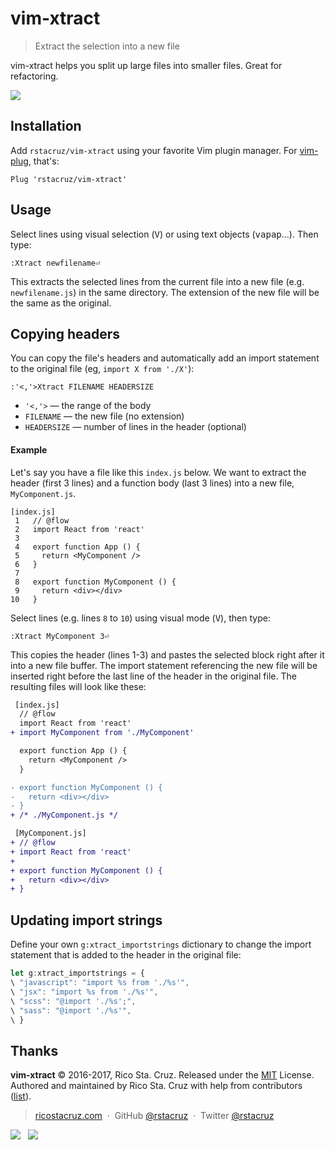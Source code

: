 # vim-xtract

> Extract the selection into a new file

vim-xtract helps you split up large files into smaller files. Great for refactoring.

![](docs/screencast.gif)

## Installation

Add `rstacruz/vim-xtract` using your favorite Vim plugin manager. For [vim-plug](https://github.com/junegunn/vim-plug), that's:

```vim
Plug 'rstacruz/vim-xtract'
```

## Usage

Select lines using visual selection (<kbd>V</kbd>) or using text objects (<kbd>v</kbd><kbd>ap</kbd><kbd>ap</kbd>...). Then type:

```
:Xtract newfilename⏎
```

This extracts the selected lines from the current file into a new file (e.g. `newfilename.js`) in the same directory. The extension of the new file will be the same as the original.

## Copying headers

You can copy the file's headers and automatically add an import statement to the original file (eg, `import X from './X'`):

```
:'<,'>Xtract FILENAME HEADERSIZE
```

- `'<,'>` — the range of the body
- `FILENAME` — the new file (no extension)
- `HEADERSIZE` — number of lines in the header (optional)

#### Example

Let's say you have a file like this `index.js` below. We want to extract the header (first 3 lines) and a function body (last 3 lines) into a new file, `MyComponent.js`.

```
[index.js]
 1   // @flow
 2   import React from 'react'
 3
 4   export function App () {
 5     return <MyComponent />
 6   }
 7
 8   export function MyComponent () {
 9     return <div></div>
10   }
```

Select lines (e.g. lines `8` to `10`) using visual mode (<kbd>V</kbd>), then type:

```
:Xtract MyComponent 3⏎
```

This copies the header (lines 1-3) and pastes the selected block right after it into a new file buffer. The import statement referencing the new file will be inserted right before the last line of the header in the original file. The resulting files will look like these:

```diff
 [index.js]
  // @flow
  import React from 'react'
+ import MyComponent from './MyComponent'

  export function App () {
    return <MyComponent />
  }

- export function MyComponent () {
-   return <div></div>
- }
+ /* ./MyComponent.js */
```

```diff
 [MyComponent.js]
+ // @flow
+ import React from 'react'
+
+ export function MyComponent () {
+   return <div></div>
+ }
```

## Updating import strings

Define your own `g:xtract_importstrings` dictionary to change the import statement that is added to the header in the original file:

```js
let g:xtract_importstrings = {
\ "javascript": "import %s from './%s'",
\ "jsx": "import %s from './%s'",
\ "scss": "@import './%s';",
\ "sass": "@import './%s'",
\ }
```

## Thanks

**vim-xtract** © 2016-2017, Rico Sta. Cruz. Released under the [MIT] License.<br>
Authored and maintained by Rico Sta. Cruz with help from contributors ([list][contributors]).

> [ricostacruz.com](http://ricostacruz.com) &nbsp;&middot;&nbsp;
> GitHub [@rstacruz](https://github.com/rstacruz) &nbsp;&middot;&nbsp;
> Twitter [@rstacruz](https://twitter.com/rstacruz)

[![](https://img.shields.io/github/followers/rstacruz.svg?style=social&label=@rstacruz)](https://github.com/rstacruz) &nbsp;
[![](https://img.shields.io/twitter/follow/rstacruz.svg?style=social&label=@rstacruz)](https://twitter.com/rstacruz)

[MIT]: http://mit-license.org/
[contributors]: http://github.com/rstacruz/vim-xtract/contributors
